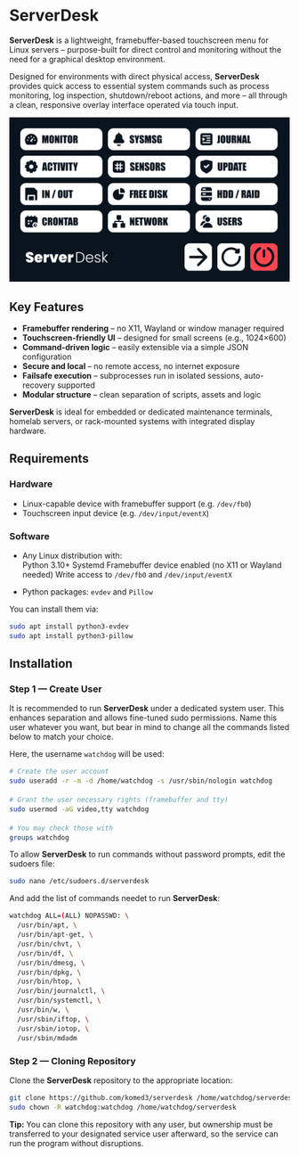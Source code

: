 # ServerDesk

**ServerDesk** is a lightweight, framebuffer-based touchscreen menu for Linux servers – purpose-built for direct control and monitoring without the need for a graphical desktop environment.

Designed for environments with direct physical access, **ServerDesk** provides quick access to essential system commands such as process monitoring, log inspection, shutdown/reboot actions, and more – all through a clean, responsive overlay interface operated via touch input.

![Overlay](./assets/menu.png)

## Key Features

- **Framebuffer rendering** – no X11, Wayland or window manager required
- **Touchscreen-friendly UI** – designed for small screens (e.g., 1024×600)
- **Command-driven logic** – easily extensible via a simple JSON configuration
- **Secure and local** – no remote access, no internet exposure
- **Failsafe execution** – subprocesses run in isolated sessions, auto-recovery supported
- **Modular structure** – clean separation of scripts, assets and logic

**ServerDesk** is ideal for embedded or dedicated maintenance terminals, homelab servers, or rack-mounted systems with integrated display hardware.

## Requirements

### Hardware

- Linux-capable device with framebuffer support (e.g. `/dev/fb0`)
- Touchscreen input device (e.g. `/dev/input/eventX`)

### Software

- Any Linux distribution with:  
  Python 3.10+
  Systemd
  Framebuffer device enabled (no X11 or Wayland needed)
  Write access to `/dev/fb0` and `/dev/input/eventX`

- Python packages: `evdev` and `Pillow`

You can install them via:

```bash
sudo apt install python3-evdev
sudo apt install python3-pillow
```

## Installation

### Step 1 — Create User

It is recommended to run **ServerDesk** under a dedicated system user. This enhances separation and allows fine-tuned sudo permissions. Name this user whatever you want, but bear in mind to change all the commands listed below to match your choice.

Here, the username `watchdog` will be used:

```bash
# Create the user account
sudo useradd -r -m -d /home/watchdog -s /usr/sbin/nologin watchdog

# Grant the user necessary rights (framebuffer and tty)
sudo usermod -aG video,tty watchdog

# You may check those with
groups watchdog
```

To allow **ServerDesk** to run commands without password prompts, edit the sudoers file:

```bash
sudo nano /etc/sudoers.d/serverdesk
```

And add the list of commands needet to run **ServerDesk**:

```bash
watchdog ALL=(ALL) NOPASSWD: \
  /usr/bin/apt, \
  /usr/bin/apt-get, \
  /usr/bin/chvt, \
  /usr/bin/df, \
  /usr/bin/dmesg, \
  /usr/bin/dpkg, \
  /usr/bin/htop, \
  /usr/bin/journalctl, \
  /usr/bin/systemctl, \
  /usr/bin/w, \
  /usr/sbin/iftop, \
  /usr/sbin/iotop, \
  /usr/sbin/mdadm
```

### Step 2 — Cloning Repository

Clone the **ServerDesk** repository to the appropriate location:

```bash
git clone https://github.com/komed3/serverdesk /home/watchdog/serverdesk
sudo chown -R watchdog:watchdog /home/watchdog/serverdesk
```

**Tip:** You can clone this repository with any user, but ownership must be transferred to your designated service user afterward, so the service can run the program without disruptions.

